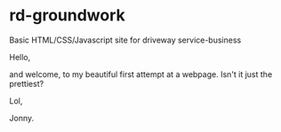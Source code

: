 # rd-groundwork
Basic HTML/CSS/Javascript site for driveway service-business

Hello,

and welcome, to my beautiful first attempt at a webpage. Isn't it just the prettiest?

Lol,

Jonny.
